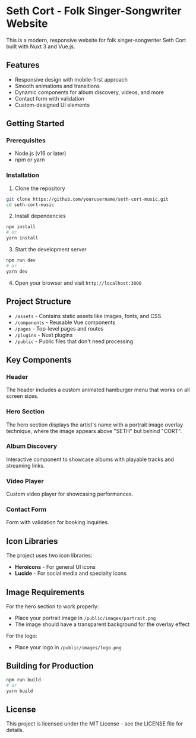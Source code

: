 # Seth Cort - Folk Singer-Songwriter Website

This is a modern, responsive website for folk singer-songwriter Seth Cort built with Nuxt 3 and Vue.js.

## Features

- Responsive design with mobile-first approach
- Smooth animations and transitions
- Dynamic components for album discovery, videos, and more
- Contact form with validation
- Custom-designed UI elements

## Getting Started

### Prerequisites

- Node.js (v16 or later)
- npm or yarn

### Installation

1. Clone the repository
```bash
git clone https://github.com/yourusername/seth-cort-music.git
cd seth-cort-music
```

2. Install dependencies
```bash
npm install
# or
yarn install
```

3. Start the development server
```bash
npm run dev
# or
yarn dev
```

4. Open your browser and visit `http://localhost:3000`

## Project Structure

- `/assets` - Contains static assets like images, fonts, and CSS
- `/components` - Reusable Vue components
- `/pages` - Top-level pages and routes
- `/plugins` - Nuxt plugins
- `/public` - Public files that don't need processing

## Key Components

### Header
The header includes a custom animated hamburger menu that works on all screen sizes.

### Hero Section
The hero section displays the artist's name with a portrait image overlay technique, where the image appears above "SETH" but behind "CORT".

### Album Discovery
Interactive component to showcase albums with playable tracks and streaming links.

### Video Player
Custom video player for showcasing performances.

### Contact Form
Form with validation for booking inquiries.

## Icon Libraries

The project uses two icon libraries:

- **Heroicons** - For general UI icons
- **Lucide** - For social media and specialty icons

## Image Requirements

For the hero section to work properly:
- Place your portrait image in `/public/images/portrait.png`
- The image should have a transparent background for the overlay effect

For the logo:
- Place your logo in `/public/images/logo.png`

## Building for Production

```bash
npm run build
# or
yarn build
```

## License

This project is licensed under the MIT License - see the LICENSE file for details.